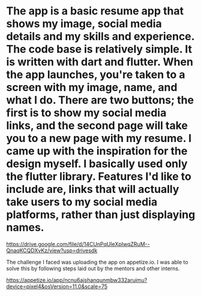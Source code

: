 # The app is a basic resume app that shows my image, social media details and my skills and experience. The code base is relatively simple. It is written with dart and flutter. When the app launches, you're taken to a screen with my image, name, and what I do. There are two buttons; the first is to show my social media links, and the second page will take you to a new page with my resume. I came up with the inspiration for the design myself. I basically used only the flutter library. Features I'd like to include are, links that will actually take users to my social media platforms, rather than just displaying names.

https://drive.google.com/file/d/14CUnPqUleXpIwqZRuM--QnaqKCQDXvKz/view?usp=drivesdk

The challenge I faced was uploading the app on appetize.io. I was able to solve this by following steps laid out by the mentors and other interns.

https://appetize.io/app/ncnu6ajshanqunmbw332aruimu?device=pixel4&osVersion=11.0&scale=75
